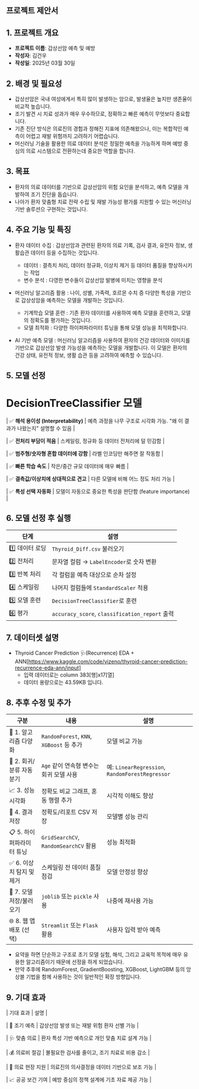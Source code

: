 ## 프로젝트 제안서

## 1. 프로젝트 개요
- **프로젝트 이름**: 갑상선암 예측 및 예방
- **작성자**: 김건우
- **작성일**: 2025년 03월 30일

## 2. 배경 및 필요성
- 갑상선암은 국내 여성에게서 특히 많이 발생하는 암으로, 발생율은 높지만 생존율이 비교적 높습니다.
- 조기 발견 시 치료 성과가 매우 우수하므로, 정확하고 빠른 예측이 무엇보다 중요합니다.
- 기존 진단 방식은 의료진의 경험과 정해진 지표에 의존해왔으나, 이는 복합적인 예측이 어렵고 재발 위험까지 고려하기 어렵습니다.
- 머신러닝 기술을 활용한 의료 데이터 분석은 정밀한 예측을 가능하게 하며 예방 중심의 의료 시스템으로 전환하는데 중요한 역할을 합니다. 

## 3. 목표
- 환자의 의료 데이터를 기반으로 갑상선암의 위험 요인을 분석하고, 예측 모델을 개발하여 조기 진단을 돕습니다.
- 나아가 환자 맞춤형 치료 전략 수립 및 재발 가능성 평가를 지원할 수 있는 머신러닝 기반 솔루션으 구현하는 것입니다. 

## 4. 주요 기능 및 특징
- 환자 데이터 수집 : 갑상선암과 관련된 환자의 의료 기록, 검사 결과, 유전자 정보, 생활습관 데이터 등을 수집하는 것입니다.
   - 데이터 : 결측치 처리, 데이터 정규화, 이상치 제거 등 데이터 품질을 향상하시키는 작업
   - 변수 분석 : 다영한 변수들이 갑상선암 발병에 미치는 영향을 분석
   
- 머신러닝 알고리즘 활용 : 나이, 성별, 가족력, 호르몬 수치 증 다양한 특성을 기반으로 갑상성암을 예측하는 모델을 개발하는 것입니다.
   - 기계학습 모델 훈련 : 기존 환자 데이터를 사용하여 예측 모델을 훈련하고, 모델의 정확도를 평가하는 것입니다. 
   - 모델 최적화 : 다양한 하이퍼파라미터 튜닝을 통해 모델 성능을 최적화합니다.
 
- AI 기반 예측 모델 : 머신러닝 알고리즘을 사용하여 환자의 건강 데이터와 이미지를 기반으로 갑상선암 발생 가능성을 예측하는 모델을 개발합니다. 이 모델은 환자의 건강 상태, 유전적 정보, 생활 습관 등을 고려하여 예측할 수 있습니다.
 
## 5. 모델 선정
# DecisionTreeClassifier 모델

| ✅ **해석 용이성 (Interpretability)** | 예측 과정을 나무 구조로 시각화 가능. "왜 이 결과가 나왔는지" 설명할 수 있음 |

| ✅ **전처리 부담이 적음**                | 스케일링, 정규화 등 데이터 전처리에 덜 민감함                    |

| ✅ **범주형/숫자형 혼합 데이터에 강함**        | 라벨 인코딩만 해주면 잘 작동함                             |

| ✅ **빠른 학습 속도**                  | 작은/중간 규모 데이터에 매우 빠름                           |

| ✅ **결측값/이상치에 상대적으로 견고**         | 다른 모델에 비해 어느 정도 처리 가능                         |

| ✅ **특성 선택 자동화**                 | 모델이 자동으로 중요한 특성을 판단함 (feature importance)     |
 
## 6. 모델 선정 후 실행 
| 단계         | 설명                                           |
| ---------- | -------------------------------------------- |
| 1️⃣ 데이터 로딩 | `Thyroid_Diff.csv` 불러오기                      |
| 2️⃣ 전처리    | 문자열 컬럼 → `LabelEncoder`로 숫자 변환               |
| 3️⃣ 반복 처리  | 각 컬럼을 예측 대상으로 순차 설정                          |
| 4️⃣ 스케일링   | 나머지 컬럼들에 `StandardScaler` 적용                 |
| 5️⃣ 모델 훈련  | `DecisionTreeClassifier`로 훈련                 |
| 6️⃣ 평가     | `accuracy_score`, `classification_report` 출력 |

## 7. 데이터셋 설명
- Thyroid Cancer Prediction 🩺(Recurrence) EDA + ANN[https://www.kaggle.com/code/vizeno/thyroid-cancer-prediction-recurrence-eda-ann/input] 
  - 입력 데이터로는 column 383[행]x17[열]
  - 데이터 용량으로는 43.59KB 입니다.

## 8. 추후 수정 및 추가 
| 구분                | 내용                                    | 설명                                             |
| ----------------- | ------------------------------------- | ---------------------------------------------- |
| 🔁 1. 알고리즘 다양화    | `RandomForest`, `KNN`, `XGBoost` 등 추가 | 모델 비교 가능                                       |
| 🔀 2. 회귀/분류 자동 분기 | `Age` 같이 연속형 변수는 회귀 모델 사용             | 예: `LinearRegression`, `RandomForestRegressor` |
| 📈 3. 성능 시각화      | 정확도 비교 그래프, 혼동 행렬 추가                  | 시각적 이해도 향상                                     |
| 📂 4. 결과 저장       | 정확도/리포트 CSV 저장                        | 모델별 성능 관리                                      |
| 📋 5. 하이퍼파라미터 튜닝  | `GridSearchCV`, `RandomSearchCV` 활용   | 성능 최적화                                         |
| ✅ 6. 이상치 탐지 및 제거  | 스케일링 전 데이터 품질 점검                      | 모델 안정성 향상                                      |
| 🧠 7. 모델 저장/불러오기  | `joblib` 또는 `pickle` 사용               | 나중에 재사용 가능                                     |
| 🌐 8. 웹 앱 배포 (선택) | `Streamlit` 또는 `Flask` 활용             | 사용자 입력 받아 예측                                   |

- 요약을 하면 단순하고 구조로 초기 모델 실험, 해석, 그리고 교육적 목적에 매우 유용한 알고리즘이기 때문에 선정을 하게 되었습니다.
- 만약 추후에 RandomForest, GradientBoosting, XGBoost, LightGBM 등의 앙상블 기법을 함께 사용하는 것이 일반적인 확장 방향입니다. 

## 9. 기대 효과
| 기대 효과       | 설명                           |


| 🧠 조기 예측    | 갑상선암 발생 또는 재발 위험 환자 선별 가능    |

| 🩺 맞춤 의료    | 환자 특성 기반 예측으로 개인 맞춤 치료 설계 가능 |

| 💰 의료비 절감   | 불필요한 검사를 줄이고, 조기 치료로 비용 감소   |

| 🏥 의료 현장 지원 | 의료진의 의사결정을 데이터 기반으로 보조 가능    |

| 📈 공공 보건 기여 | 예방 중심의 정책 설계에 기초 자료 제공 가능    |

